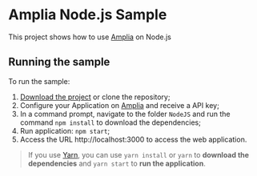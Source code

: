 Amplia Node.js Sample
=====================

This project shows how to use [Amplia](https://www.lacunasoftware.com/en/certificate/#/amplia) on Node.js

Running the sample
------------------
To run the sample:

1. [Download the project](https://github.com/LacunaSoftware/AmpliaSample/archive/master.zip)
   or clone the repository;
1. Configure your Application on [Amplia](https://amplia.lacunasoftware.com) and receive
   a API key;
1. In a command prompt, navigate to the folder `NodeJS` and run the command `npm install` to
   download the dependencies;
1. Run application: `npm start`;
1. Access the URL http://localhost:3000 to access the web application.

> If you use [Yarn](Https://yarnpkg.com), you can use `yarn install` or `yarn` to
> **download the dependencies** and `yarn start` to **run the application**.
